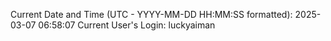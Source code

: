 Current Date and Time (UTC - YYYY-MM-DD HH:MM:SS formatted): 2025-03-07 06:58:07
Current User's Login: luckyaiman
